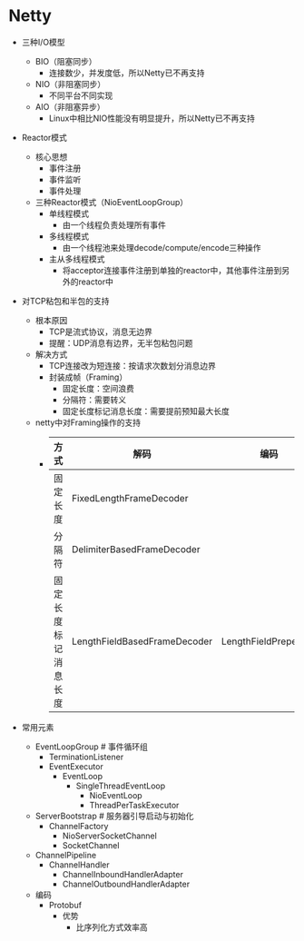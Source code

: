 # Netty
- 三种I/O模型
  - BIO（阻塞同步）
    - 连接数少，并发度低，所以Netty已不再支持
  - NIO（非阻塞同步）
    - 不同平台不同实现
  - AIO（非阻塞异步）
    - Linux中相比NIO性能没有明显提升，所以Netty已不再支持
- Reactor模式
  - 核心思想
    - 事件注册
    - 事件监听
    - 事件处理
  - 三种Reactor模式（NioEventLoopGroup）
    - 单线程模式
      - 由一个线程负责处理所有事件
    - 多线程模式
      - 由一个线程池来处理decode/compute/encode三种操作
    - 主从多线程模式
      - 将acceptor连接事件注册到单独的reactor中，其他事件注册到另外的reactor中
- 对TCP粘包和半包的支持
  - 根本原因
    - TCP是流式协议，消息无边界
    - 提醒：UDP消息有边界，无半包粘包问题
  - 解决方式
    - TCP连接改为短连接：按请求次数划分消息边界
    - 封装成帧（Framing）
      - 固定长度：空间浪费
      - 分隔符：需要转义
      - 固定长度标记消息长度：需要提前预知最大长度
  - netty中对Framing操作的支持
    - |方式|解码|编码|
      |---|---|---|
      |固定长度|FixedLengthFrameDecoder||
      |分隔符|DelimiterBasedFrameDecoder||
      |固定长度标记消息长度|LengthFieldBasedFrameDecoder|LengthFieldPrepender|

- 常用元素
  - EventLoopGroup # 事件循环组
    - TerminationListener
    - EventExecutor
      - EventLoop
        - SingleThreadEventLoop
          - NioEventLoop
          - ThreadPerTaskExecutor
  - ServerBootstrap # 服务器引导启动与初始化
    - ChannelFactory
      - NioServerSocketChannel
      - SocketChannel
  - ChannelPipeline
    - ChannelHandler
      - ChannelInboundHandlerAdapter
      - ChannelOutboundHandlerAdapter
  - 编码
    - Protobuf
      - 优势
        - 比序列化方式效率高